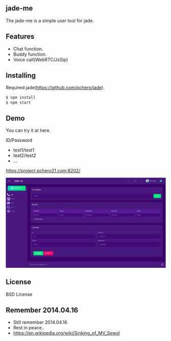 ## jade-me
The jade-me is a simple user tool for jade.

## Features
* Chat function.
* Buddy function.
* Voice call(WebRTC/JsSip)

## Installing
Required jade(https://github.com/pchero/jade).

```
$ npm install
$ npm start
```

## Demo
You can try it at here.

ID/Password
- test1/test1
- test2/test2
- ...

https://project.pchero21.com:8202/

[![Screen Preview](./jade-me.png)](./jade-me.png)

## License
BSD License

## Remember 2014.04.16
* Still remember 2014.04.16
* Rest in peace..
* https://en.wikipedia.org/wiki/Sinking_of_MV_Sewol